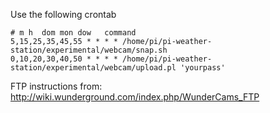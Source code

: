 Use the following crontab

```
# m h  dom mon dow   command
5,15,25,35,45,55 * * * * /home/pi/pi-weather-station/experimental/webcam/snap.sh
0,10,20,30,40,50 * * * * /home/pi/pi-weather-station/experimental/webcam/upload.pl 'yourpass'
```

FTP instructions from: http://wiki.wunderground.com/index.php/WunderCams_FTP
